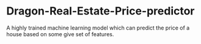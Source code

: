 # Dragon-Real-Estate-Price-predictor
A highly trained machine learning model which can predict the price of a house based on some give set of features.
